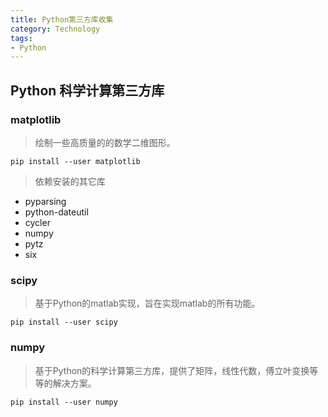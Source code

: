 ```yaml
---
title: Python第三方库收集
category: Technology
tags:
- Python
---
```


## Python 科学计算第三方库

### matplotlib

> 绘制一些高质量的的数学二维图形。

```shell
pip install --user matplotlib
```

> 依赖安装的其它库
> 
- pyparsing
- python-dateutil
- cycler
- numpy
- pytz
- six

<!-- more -->

### scipy

> 基于Python的matlab实现，旨在实现matlab的所有功能。

```shell
pip install --user scipy
```

### numpy

> 基于Python的科学计算第三方库，提供了矩阵，线性代数，傅立叶变换等等的解决方案。

```shell
pip install --user numpy
```
